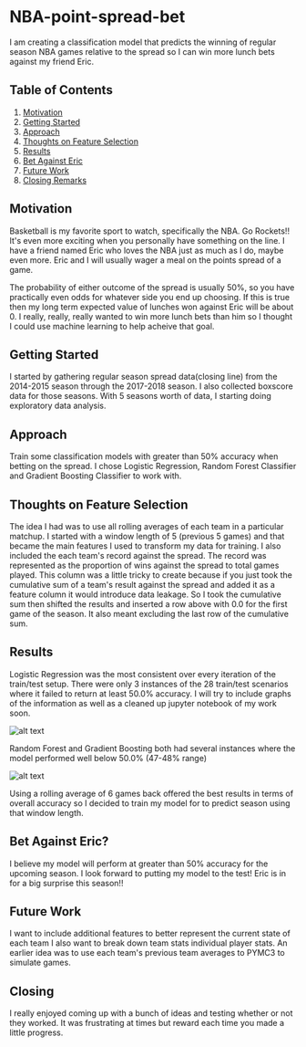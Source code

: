 
# NBA-point-spread-bet

I am creating a classification model that predicts the winning of regular season NBA games relative to the spread so I can win more lunch bets against my friend Eric.

## Table of Contents

1. [Motivation](https://github.com/jonlin84/NBA-point-spread-bet/blob/master/README.md#motivation)
2. [Getting Started](https://github.com/jonlin84/NBA-point-spread-bet/blob/master/README.md#getting-started)
3. [Approach](https://github.com/jonlin84/NBA-point-spread-bet/blob/master/README.md#approach)
4. [Thoughts on Feature Selection](https://github.com/jonlin84/NBA-point-spread-bet/blob/master/README.md#thoughts-on-feature-selection)
5. [Results](https://github.com/jonlin84/NBA-point-spread-bet/blob/master/README.md#results)
6. [Bet Against Eric](https://github.com/jonlin84/NBA-point-spread-bet/blob/master/README.md#bet-against-eric)
7. [Future Work](https://github.com/jonlin84/NBA-point-spread-bet/blob/master/README.md#future-work)
8. [Closing Remarks](https://github.com/jonlin84/NBA-point-spread-bet/blob/master/README.md#closing)
## Motivation

Basketball is my favorite sport to watch, specifically the NBA. Go Rockets!!
It's even more exciting when you personally have something on the line. 
I have a friend named Eric who loves the NBA just as much as I do, maybe even more.
Eric and I will usually wager a meal on the points spread of a game. 

The probability of either outcome of the spread is usually 50%, so you have practically even odds for whatever side you end up choosing. If this is true then my long term expected value of lunches won against Eric will be about 0. I really, really, really wanted to win more lunch bets than him so I thought I could use machine learning to help acheive that goal.

## Getting Started

I started by gathering regular season spread data(closing line) from the 2014-2015 season through the 2017-2018 season. I also collected boxscore data for those seasons. With 5 seasons worth of data, I starting doing exploratory data analysis.

## Approach
Train some classification models with greater than 50% accuracy when betting on the spread.
I chose Logistic Regression, Random Forest Classifier and Gradient Boosting Classifier to work with.

## Thoughts on Feature Selection
The idea I had was to use all rolling averages of each team in a particular matchup. I started with a window length of 5 (previous 5 games) and that became the main features I used to transform my data for training. I also included the each team's record against the spread. The record was represented as the proportion of wins against the spread to total games played. 
This column was a little tricky to create because if you just took the cumulative sum of a team's result against the spread and added it as a feature column it would introduce data leakage. So I took the cumulative sum then shifted the results and inserted a row above with 0.0 for the first game of the season. It also meant excluding the last row of the cumulative sum.

## Results
Logistic Regression was the most consistent over every iteration of the train/test setup. There were only 3 instances of the 28 train/test scenarios where it failed to return at least 50.0% accuracy. I will try to include graphs of the information as well as a cleaned up jupyter notebook of my work soon.

![alt text](https://github.com/jonlin84/NBA-point-spread-bet/blob/master/images/Logistic%20Regression%20Avgs%20Graph.png)

Random Forest and Gradient Boosting both had several instances where the model performed well below 50.0% (47-48% range)

![alt text](https://github.com/jonlin84/NBA-point-spread-bet/blob/master/images/Logistic%20Regression%20Graph.png)

Using a rolling average of 6 games back offered the best results in terms of overall accuracy so I decided to train my model for to predict season using that window length. 

## Bet Against Eric?
I believe my model will perform at greater than 50% accuracy for the upcoming season. I look forward to putting my model to the test! Eric is in for a big surprise this season!!

## Future Work
I want to include additional features to better represent the current state of each team
I also want to break down team stats individual player stats. 
An earlier idea was to use each team's previous team averages to PYMC3 to simulate games. 

## Closing
I really enjoyed coming up with a bunch of ideas and testing whether or not they worked. It was frustrating at times but reward each time you made a little progress.


 
